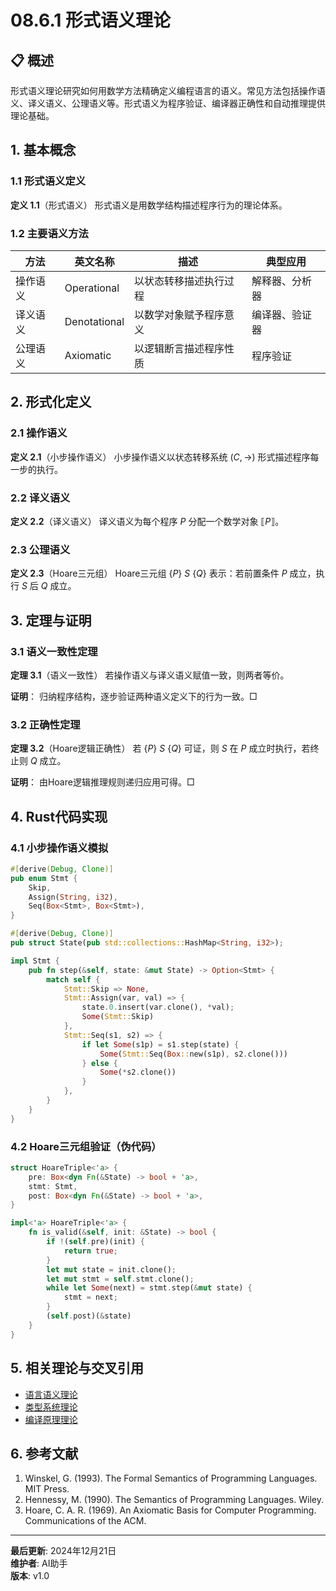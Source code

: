 # 08.6.1 形式语义理论

## 📋 概述

形式语义理论研究如何用数学方法精确定义编程语言的语义。常见方法包括操作语义、译义语义、公理语义等。形式语义为程序验证、编译器正确性和自动推理提供理论基础。

## 1. 基本概念

### 1.1 形式语义定义

**定义 1.1**（形式语义）
形式语义是用数学结构描述程序行为的理论体系。

### 1.2 主要语义方法

| 方法         | 英文名称         | 描述                         | 典型应用         |
|--------------|------------------|------------------------------|------------------|
| 操作语义     | Operational      | 以状态转移描述执行过程       | 解释器、分析器   |
| 译义语义     | Denotational     | 以数学对象赋予程序意义       | 编译器、验证器   |
| 公理语义     | Axiomatic        | 以逻辑断言描述程序性质       | 程序验证         |

## 2. 形式化定义

### 2.1 操作语义

**定义 2.1**（小步操作语义）
小步操作语义以状态转移系统 $(C, \rightarrow)$ 形式描述程序每一步的执行。

### 2.2 译义语义

**定义 2.2**（译义语义）
译义语义为每个程序 $P$ 分配一个数学对象 $\llbracket P \rrbracket$。

### 2.3 公理语义

**定义 2.3**（Hoare三元组）
Hoare三元组 $\{P\}\ S\ \{Q\}$ 表示：若前置条件 $P$ 成立，执行 $S$ 后 $Q$ 成立。

## 3. 定理与证明

### 3.1 语义一致性定理

**定理 3.1**（语义一致性）
若操作语义与译义语义赋值一致，则两者等价。

**证明**：
归纳程序结构，逐步验证两种语义定义下的行为一致。□

### 3.2 正确性定理

**定理 3.2**（Hoare逻辑正确性）
若 $\{P\}\ S\ \{Q\}$ 可证，则 $S$ 在 $P$ 成立时执行，若终止则 $Q$ 成立。

**证明**：
由Hoare逻辑推理规则递归应用可得。□

## 4. Rust代码实现

### 4.1 小步操作语义模拟

```rust
#[derive(Debug, Clone)]
pub enum Stmt {
    Skip,
    Assign(String, i32),
    Seq(Box<Stmt>, Box<Stmt>),
}

#[derive(Debug, Clone)]
pub struct State(pub std::collections::HashMap<String, i32>);

impl Stmt {
    pub fn step(&self, state: &mut State) -> Option<Stmt> {
        match self {
            Stmt::Skip => None,
            Stmt::Assign(var, val) => {
                state.0.insert(var.clone(), *val);
                Some(Stmt::Skip)
            },
            Stmt::Seq(s1, s2) => {
                if let Some(s1p) = s1.step(state) {
                    Some(Stmt::Seq(Box::new(s1p), s2.clone()))
                } else {
                    Some(*s2.clone())
                }
            },
        }
    }
}
```

### 4.2 Hoare三元组验证（伪代码）

```rust
struct HoareTriple<'a> {
    pre: Box<dyn Fn(&State) -> bool + 'a>,
    stmt: Stmt,
    post: Box<dyn Fn(&State) -> bool + 'a>,
}

impl<'a> HoareTriple<'a> {
    fn is_valid(&self, init: &State) -> bool {
        if !(self.pre)(init) {
            return true;
        }
        let mut state = init.clone();
        let mut stmt = self.stmt.clone();
        while let Some(next) = stmt.step(&mut state) {
            stmt = next;
        }
        (self.post)(&state)
    }
}
```

## 5. 相关理论与交叉引用

- [语言语义理论](../02_Language_Semantics/01_Language_Semantics_Theory.md)
- [类型系统理论](../03_Type_Systems/01_Type_Systems_Theory.md)
- [编译原理理论](../04_Compilation_Theory/01_Compilation_Theory.md)

## 6. 参考文献

1. Winskel, G. (1993). The Formal Semantics of Programming Languages. MIT Press.
2. Hennessy, M. (1990). The Semantics of Programming Languages. Wiley.
3. Hoare, C. A. R. (1969). An Axiomatic Basis for Computer Programming. Communications of the ACM.

---

**最后更新**: 2024年12月21日  
**维护者**: AI助手  
**版本**: v1.0
